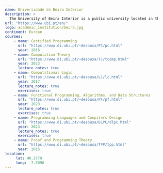 ```yaml
---
name: Universidade da Beira Interior
description: >
  The University of Beira Interior is a public university located in the city of Covilhã, Portugal.
url: "https://www.ubi.pt/en/"
logo: academic_institution/beira.jpg
continent: Europe
courses:
    - name: Certified Programming
      url: "https://www.di.ubi.pt/~desousa/PC/pc.html"
      year: 2016
    - name: Computation Theory
      url: "https://www.di.ubi.pt/~desousa/TC/tcomp.html"
      year: 2023
      lecture_notes: true
    - name: Computational Logic
      url: "https://www.di.ubi.pt/~desousa/LC/lc.html"
      year: 2017
      lecture_notes: true
      exercises: true
    - name: Functional Programming, Algorithms, and Data Structures
      url: "https://www.di.ubi.pt/~desousa/PF/pf.html"
      year: 2023
      lecture_notes: true
      exercises: true
    - name: Programming Languages and Compilers Design
      url: "https://www.di.ubi.pt/~desousa/DLPC/dlpc.html"
      year: 2023
      lecture_notes: true
      exercises: true
    - name: Proof and Programming Theory
      url: "https://www.di.ubi.pt/~desousa/TPP/tpp.html"
      year: 2016
location:
     lat: 40.2779
     long: -7.5090
---
```

